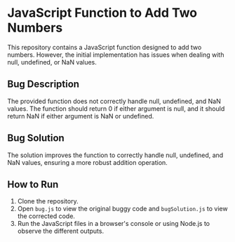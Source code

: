 # JavaScript Function to Add Two Numbers

This repository contains a JavaScript function designed to add two numbers. However, the initial implementation has issues when dealing with null, undefined, or NaN values.

## Bug Description
The provided function does not correctly handle null, undefined, and NaN values. The function should return 0 if either argument is null, and it should return NaN if either argument is NaN or undefined.

## Bug Solution
The solution improves the function to correctly handle null, undefined, and NaN values, ensuring a more robust addition operation.

## How to Run
1. Clone the repository.
2. Open `bug.js` to view the original buggy code and `bugSolution.js` to view the corrected code.
3. Run the JavaScript files in a browser's console or using Node.js to observe the different outputs.